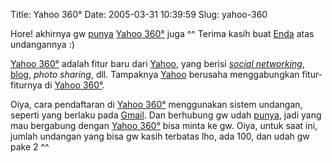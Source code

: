 Title: Yahoo 360&deg;
Date: 2005-03-31 10:39:59
Slug: yahoo-360

<p>Hore! akhirnya gw <a href="http://360.yahoo.com/groho101">punya</a> <a href="http://360.yahoo.com">Yahoo 360&#176;</a> juga ^^
Terima kasih buat <a href="http://360.yahoo.com/enda_001">Enda</a> atas undangannya :)</p>

<p><a href="http://360.yahoo.com">Yahoo 360&#176;</a> adalah fitur baru dari <a href="http://www.yahoo.com">Yahoo</a>, yang
berisi <a href="http://en.wikipedia.org/wiki/Social_networking"><em>social networking</em></a>, <a href="http://en.wikipedia.org/wiki/Blog">blog</a>, <em>photo sharing</em>, dll.
Tampaknya <a href="http://www.yahoo.com">Yahoo</a> berusaha menggabungkan fitur-fiturnya di <a href="http://360.yahoo.com">Yahoo 360&#176;</a>.</p>

<p>Oiya, cara pendaftaran di <a href="http://360.yahoo.com">Yahoo 360&#176;</a> menggunakan sistem
undangan, seperti yang berlaku pada <a href="http://www.gmail.com">Gmail</a>. Dan berhubung gw
udah <a href="http://360.yahoo.com/groho101">punya</a>, jadi yang mau bergabung dengan <a href="http://360.yahoo.com">Yahoo 360&#176;</a>
bisa minta ke gw. Oiya, untuk saat ini, jumlah undangan yang bisa
gw kasih terbatas lho, ada 100, dan udah gw pake 2 ^^</p>